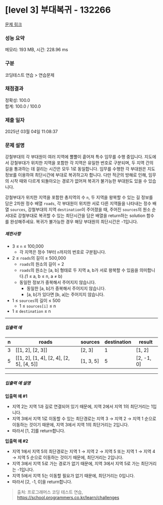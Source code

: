 # [level 3] 부대복귀 - 132266 

[문제 링크](https://school.programmers.co.kr/learn/courses/30/lessons/132266?language=java) 

### 성능 요약

메모리: 193 MB, 시간: 228.96 ms

### 구분

코딩테스트 연습 > 연습문제

### 채점결과

정확성: 100.0<br/>합계: 100.0 / 100.0

### 제출 일자

2025년 03월 04일 11:08:37

### 문제 설명

<p style="user-select: auto !important;">강철부대의 각 부대원이 여러 지역에 뿔뿔이 흩어져 특수 임무를 수행 중입니다. 지도에서 강철부대가 위치한 지역을 포함한 각 지역은 유일한 번호로 구분되며, 두 지역 간의 길을 통과하는 데 걸리는 시간은 모두 1로 동일합니다. 임무를 수행한 각 부대원은 지도 정보를 이용하여 최단시간에 부대로 복귀하고자 합니다. 다만 적군의 방해로 인해, 임무의 시작 때와 다르게 되돌아오는 경로가 없어져 복귀가 불가능한 부대원도 있을 수 있습니다.</p>

<p style="user-select: auto !important;">강철부대가 위치한 지역을 포함한 총지역의 수 <code style="user-select: auto !important;">n</code>, 두 지역을 왕복할 수 있는 길 정보를 담은 2차원 정수 배열 <code style="user-select: auto !important;">roads</code>, 각 부대원이 위치한 서로 다른 지역들을 나타내는 정수 배열 <code style="user-select: auto !important;">sources</code>, 강철부대의 지역 <code style="user-select: auto !important;">destination</code>이 주어졌을 때, 주어진 <code style="user-select: auto !important;">sources</code>의 원소 순서대로 강철부대로 복귀할 수 있는 최단시간을 담은 배열을 return하는 solution 함수를 완성해주세요. 복귀가 불가능한 경우 해당 부대원의 최단시간은 -1입니다.</p>

<h5 style="user-select: auto !important;">제한사항</h5>

<ul style="user-select: auto !important;">
<li style="user-select: auto !important;">3 ≤ <code style="user-select: auto !important;">n</code> ≤ 100,000

<ul style="user-select: auto !important;">
<li style="user-select: auto !important;">각 지역은 정수 1부터 <code style="user-select: auto !important;">n</code>까지의 번호로 구분됩니다.</li>
</ul></li>
<li style="user-select: auto !important;">2 ≤ <code style="user-select: auto !important;">roads</code>의 길이 ≤ 500,000

<ul style="user-select: auto !important;">
<li style="user-select: auto !important;"><code style="user-select: auto !important;">roads</code>의 원소의 길이 = 2</li>
<li style="user-select: auto !important;"><code style="user-select: auto !important;">roads</code>의 원소는 [a, b] 형태로 두 지역 a, b가 서로 왕복할 수 있음을 의미합니다.(1 ≤ a, b ≤ n, a ≠ b)</li>
<li style="user-select: auto !important;">동일한 정보가 중복해서 주어지지 않습니다.

<ul style="user-select: auto !important;">
<li style="user-select: auto !important;">동일한 [a, b]가 중복해서 주어지지 않습니다.</li>
<li style="user-select: auto !important;">[a, b]가 있다면 [b, a]는 주어지지 않습니다.</li>
</ul></li>
</ul></li>
<li style="user-select: auto !important;">1 ≤ <code style="user-select: auto !important;">sources</code>의 길이 ≤ 500

<ul style="user-select: auto !important;">
<li style="user-select: auto !important;">1 ≤&nbsp;<code style="user-select: auto !important;">sources[i]</code>&nbsp;≤ n</li>
</ul></li>
<li style="user-select: auto !important;">1 ≤ <code style="user-select: auto !important;">destination</code> ≤ n</li>
</ul>

<hr style="user-select: auto !important;">

<h5 style="user-select: auto !important;">입출력 예</h5>
<table class="table" style="user-select: auto !important;">
        <thead style="user-select: auto !important;"><tr style="user-select: auto !important;">
<th style="user-select: auto !important;">n</th>
<th style="user-select: auto !important;">roads</th>
<th style="user-select: auto !important;">sources</th>
<th style="user-select: auto !important;">destination</th>
<th style="user-select: auto !important;">result</th>
</tr>
</thead>
        <tbody style="user-select: auto !important;"><tr style="user-select: auto !important;">
<td style="user-select: auto !important;">3</td>
<td style="user-select: auto !important;">[[1, 2], [2, 3]]</td>
<td style="user-select: auto !important;">[2, 3]</td>
<td style="user-select: auto !important;">1</td>
<td style="user-select: auto !important;">[1, 2]</td>
</tr>
<tr style="user-select: auto !important;">
<td style="user-select: auto !important;">5</td>
<td style="user-select: auto !important;">[[1, 2], [1, 4], [2, 4], [2, 5], [4, 5]]</td>
<td style="user-select: auto !important;">[1, 3, 5]</td>
<td style="user-select: auto !important;">5</td>
<td style="user-select: auto !important;">[2, -1, 0]</td>
</tr>
</tbody>
      </table>
<hr style="user-select: auto !important;">

<h5 style="user-select: auto !important;">입출력 예 설명</h5>

<p style="user-select: auto !important;"><strong style="user-select: auto !important;">입출력 예 #1</strong></p>

<ul style="user-select: auto !important;">
<li style="user-select: auto !important;">지역 2는 지역 1과 길로 연결되어 있기 때문에, 지역 2에서 지역 1의 최단거리는 1입니다.</li>
<li style="user-select: auto !important;">지역 3에서 지역 1로 이동할 수 있는 최단경로는 지역 3 → 지역 2 → 지역 1 순으로 이동하는 것이기 때문에, 지역 3에서 지역 1의 최단거리는 2입니다. </li>
<li style="user-select: auto !important;">따라서 [1, 2]를 return합니다.</li>
</ul>

<p style="user-select: auto !important;"><strong style="user-select: auto !important;">입출력 예 #2</strong></p>

<ul style="user-select: auto !important;">
<li style="user-select: auto !important;">지역 1에서 지역 5의 최단경로는 지역 1 → 지역 2 → 지역 5 또는 지역 1 → 지역 4 → 지역 5 순으로 이동하는 것이기 때문에, 최단거리는 2입니다.</li>
<li style="user-select: auto !important;">지역 3에서 지역 5로 가는 경로가 없기 때문에, 지역 3에서 지역 5로 가는 최단거리는 -1입니다.</li>
<li style="user-select: auto !important;">지역 5에서 지역 5는 이동할 필요가 없기 때문에, 최단거리는 0입니다.</li>
<li style="user-select: auto !important;">따라서 [2, -1, 0]을 return합니다.</li>
</ul>


> 출처: 프로그래머스 코딩 테스트 연습, https://school.programmers.co.kr/learn/challenges